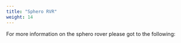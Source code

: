 ```yaml
---
title: "Sphero RVR"
weight: 14
---
```


For more information on the sphero rover please got to the following:
